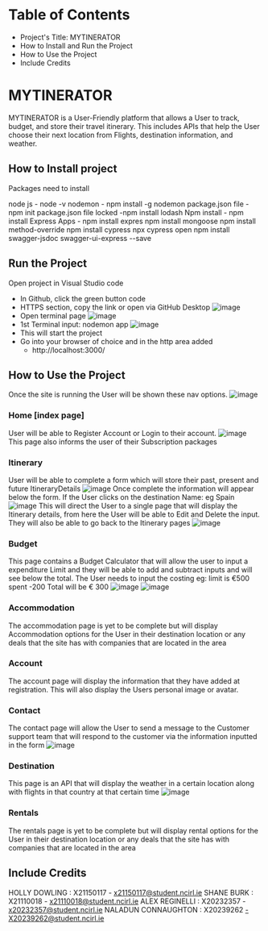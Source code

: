# Table of Contents

-  Project's Title: MYTINERATOR
-  How to Install and Run the Project
-  How to Use the Project
-  Include Credits

# MYTINERATOR
MYTINERATOR is a User-Friendly platform that allows a User to track, budget, and store their travel itinerary.  This includes APIs that help the User choose their next location from Flights, destination information, and weather.


## How to Install project

Packages need to install

node js - node -v
nodemon - npm install -g nodemon
package.json file - npm init
package.json file locked -npm install lodash
Npm install - npm install
Express Apps - npm install expres
npm install mongoose
npm install method-override
npm install cypress
npx cypress open
npm install swagger-jsdoc swagger-ui-express --save



## Run the Project
Open project in Visual Studio code

  - In Github, click the green button code
 - HTTPS section, copy the link or open via GitHub Desktop
![image](https://github.com/Hollicint/MYTINERATOR/assets/138527285/e4ec52b4-3d14-4c88-9062-b8ab9ac24822)
- Open terminal page
![image](https://github.com/Hollicint/MYTINERATOR/assets/138527285/34b2a70a-9843-4d0d-bc10-49bc8b2d20c0)
- 1st Terminal input: nodemon app
![image](https://github.com/Hollicint/MYTINERATOR/assets/138527285/76a45166-5882-4ce6-abe0-c9ace9bc6bdf)
- This will start the project
-  Go into your browser of choice and in the http area added 
      - http://localhost:3000/

## How to Use the Project
Once the site is running the User will be shown these nav options.
![image](https://github.com/Hollicint/MYTINERATOR/assets/138527285/c632e3ec-2951-4f58-87e8-87a46f55885f)

### Home [index page]
User will be able to Register Account or Login to their account.
![image](https://github.com/Hollicint/MYTINERATOR/assets/138527285/d002dd0d-8ec5-4aaf-8754-57bad8ce6607)
This page also informs the user of their Subscription packages
### Itinerary
User will be able to complete a form which will store their past, present and future ItineraryDetails
![image](https://github.com/Hollicint/MYTINERATOR/assets/138527285/afaa935f-198a-4e7d-ba10-7bf934c8712f)
Once complete the information will appear below the form.
If the User clicks on the destination Name: eg Spain  
![image](https://github.com/Hollicint/MYTINERATOR/assets/138527285/070b32de-af5b-4a8f-9aeb-8781578f93e6)
This will direct the User to a single page that will display the Itinerary details, from here the User will be able to Edit and Delete the input. They will also be able to go back to the Itinerary pages
![image](https://github.com/Hollicint/MYTINERATOR/assets/138527285/a6d75e45-2d32-4244-8c8a-070f34c6917a)

### Budget 
This page contains a Budget Calculator that will allow the user to input a expenditure Limit and they will be able to add and subtract inputs and will see below the total. The User needs to input the costing
eg: limit is €500 
 spent -200
Total will be € 300
![image](https://github.com/Hollicint/MYTINERATOR/assets/138527285/5c11e906-c8bc-49b3-a5ea-6cf01bd859bc)
![image](https://github.com/Hollicint/MYTINERATOR/assets/138527285/ca6d7a0a-8636-4fa2-bd63-5904744c7cce)

### Accommodation
The accommodation page is yet to be complete but will display Accommodation options for the User in their destination location or any deals that the site has with companies that are located in the area

### Account
The account page will display the information that they have added at registration.
This will also display the Users personal image or avatar.

### Contact
The contact page will allow the User to send a message to the Customer support team that will respond to the customer via the information inputted in the form
![image](https://github.com/Hollicint/MYTINERATOR/assets/138527285/f25a2677-f09a-4415-b75b-4e1a6831baf2)


### Destination
This page is an API that will display the weather in a certain location along with flights in that country at that certain time
![image](https://github.com/Hollicint/MYTINERATOR/assets/138527285/215a8c02-88c5-40e6-9078-10ed2610085c)

### Rentals
The rentals page is yet to be complete but will display rental options for the User in their destination location or any deals that the site has with companies that are located in the area

      



## Include Credits

HOLLY DOWLING : X21150117 - x21150117@student.ncirl.ie
SHANE BURK : X21110018  - x21110018@student.ncirl.ie
ALEX REGINELLI : X20232357 - x20232357@student.ncirl.ie
NALADUN CONNAUGHTON : X20239262	 -X20239262@student.ncirl.ie	